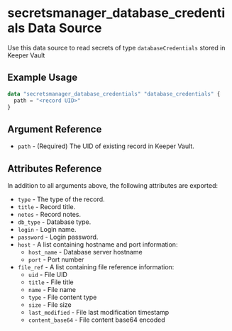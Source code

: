 # secretsmanager_database_credentials Data Source

Use this data source to read secrets of type `databaseCredentials` stored in Keeper Vault

## Example Usage

```terraform
data "secretsmanager_database_credentials" "database_credentials" {
  path = "<record UID>"
}
```

## Argument Reference

* `path` - (Required) The UID of existing record in Keeper Vault.

## Attributes Reference

In addition to all arguments above, the following attributes are exported:

* `type` - The type of the record.
* `title` - Record title.
* `notes` - Record notes.
* `db_type` - Database type.
* `login` - Login name.
* `password` - Login password.
* `host` - A list containing hostname and port information:
  - `host_name` - Database server hostname
  - `port` - Port number
* `file_ref` - A list containing file reference information:
  - `uid` - File UID
  - `title` - File title
  - `name` - File name
  - `type` - File content type
  - `size` - File size
  - `last_modified` - File last modification timestamp
  - `content_base64` - File content base64 encoded
